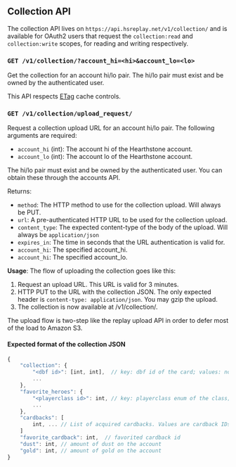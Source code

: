 ## Collection API

The collection API lives on `https://api.hsreplay.net/v1/collection/` and is available for OAuth2 users that request the `collection:read` and `collection:write` scopes, for reading and writing respectively.

### `GET /v1/collection/?account_hi=<hi>&account_lo=<lo>`

Get the collection for an account hi/lo pair. The hi/lo pair must exist and be owned by the authenticated user.

This API respects [ETag](https://developer.mozilla.org/en-US/docs/Web/HTTP/Headers/ETag) cache controls.

### `GET /v1/collection/upload_request/`

Request a collection upload URL for an account hi/lo pair. The following arguments are required:

* `account_hi` (int): The account hi of  the Hearthstone account.
* `account_lo` (int): The account lo of  the Hearthstone account.

The hi/lo pair must exist and be owned by the authenticated user. You can obtain these through the accounts API.

Returns:
- `method`: The HTTP method to use for the collection upload. Will always be PUT.
- `url`: A pre-authenticated HTTP URL to be used for the collection upload.
- `content_type`: The expected content-type of the body of the upload. Will always be `application/json`
- `expires_in`: The time in seconds that the URL authentication is valid for.
- `account_hi`: The specified account_hi.
- `account_hi`: The specified account_lo.

**Usage**: The flow of uploading the collection goes like this:

1. Request an upload URL. This URL is valid for 3 minutes.
2. HTTP PUT to the URL with the collection JSON. The only expected header is `content-type: application/json`. You may gzip the upload.
3. The collection is now available at /v1/collection/.

The upload flow is two-step like the replay upload API in order to defer most of the load to Amazon S3.

#### Expected format of the collection JSON

```js
{
    "collection": {
        "<dbf id>": [int, int],  // key: dbf id of the card; values: normal count, golden count
        ...
    },
    "favorite_heroes": {
        "<playerclass id>": int, // key: playerclass enum of the class; values: dbf id of the favorite hero for that class
        ...
    },
    "cardbacks": [
        int, ... // List of acquired cardbacks. Values are cardback IDs.
    ]
    "favorite_cardback": int,  // favorited cardback id
    "dust": int, // amount of dust on the account
    "gold": int, // amount of gold on the account
}
```
